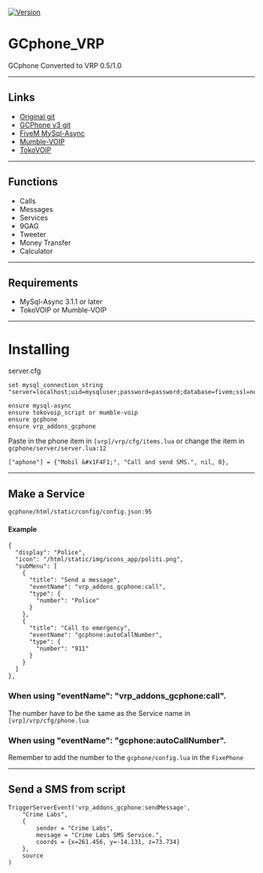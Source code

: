 [![Version](https://img.shields.io/badge/Version-3.0-yellow)](https://github.com/DracoDragon88/gcphone_vrp)
# GCphone_VRP
GCphone Converted to VRP 0.5/1.0

---
## Links
* [Original git](https://github.com/N3MTV/gcphone)
* [GCPhone v3 git](https://github.com/manueljlz/gcphone)
* [FiveM MySql-Async](https://github.com/brouznouf/fivem-mysql-async)
* [Mumble-VOIP](https://github.com/FrazzIe/mumble-voip)
* [TokoVOIP](https://github.com/Itokoyamato/TokoVOIP_TS3)

---
## Functions
* Calls
* Messages
* Services
* 9GAG
* Tweeter
* Money Transfer
* Calculator

---
## Requirements
* MySql-Async 3.1.1 or later
* TokoVOIP or Mumble-VOIP

---
# Installing
server.cfg
```
set mysql_connection_string "server=localhost;uid=mysqluser;password=password;database=fivem;ssl=none"

ensure mysql-async
ensure tokovoip_script or mumble-voip
ensure gcphone
ensure vrp_addons_gcphone
```

Paste in the phone item in `[vrp]/vrp/cfg/items.lua`
or change the item in `gcphone/server/server.lua:12`
```
["aphone"] = {"Mobil &#x1F4F1;", "Call and send SMS.", nil, 0},
```

---
## Make a Service
`gcphone/html/static/config/config.json:95`

#### Example
```
{
  "display": "Police",
  "icon": "/html/static/img/icons_app/politi.png",
  "subMenu": [
    {
      "title": "Send a message",
      "eventName": "vrp_addons_gcphone:call",
      "type": {
        "number": "Police"
      }
    },
    {
      "title": "Call to emergency",
      "eventName": "gcphone:autoCallNumber",
      "type": {
        "number": "911"
      }
    }
  ]
},
```

### When using "eventName": "vrp_addons_gcphone:call".
The number have to be the same as the Service name in `[vrp]/vrp/cfg/phone.lua`

### When using "eventName": "gcphone:autoCallNumber".
Remember to add the number to the `gcphone/config.lua` in the `FixePhone`

---
## Send a SMS from script
```
TriggerServerEvent('vrp_addons_gcphone:sendMessage',
	"Crime Labs",
	{
		sender = "Crime Labs",
		message = "Crime Labs SMS Service.",
		coords = {x=261.456, y=-14.131, z=73.734}
	},
	source
)
```
